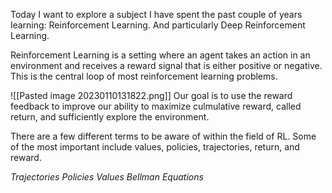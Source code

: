 Today I want to explore a subject I have spent the past couple of years learning: Reinforcement Learning. And particularly Deep Reinforcement Learning. 

Reinforcement Learning is a setting where an agent takes an action in an environment and receives a reward signal that is either positive or negative. This is the central loop of most reinforcement learning problems.

![[Pasted image 20230110131822.png]]
Our goal is to use the reward feedback to improve our ability to maximize culmulative reward, called return, and sufficiently explore the environment. 

There are a few different terms to be aware of within the field of RL. Some of the most important include values, policies, trajectories, return, and reward.

*Trajectories*
*Policies*
*Values*
*Bellman Equations*